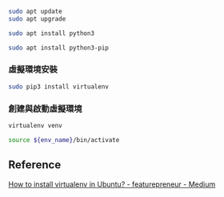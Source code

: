 
```sh
sudo apt update
sudo apt upgrade

sudo apt install python3

sudo apt install python3-pip
```

### 虛擬環境安裝

``` sh
sudo pip3 install virtualenv
```

### 創建與啟動虛擬環境

```sh
virtualenv venv

source ${env_name}/bin/activate
```

## Reference

[How to install virtualenv in Ubuntu? - featurepreneur - Medium](https://medium.com/featurepreneur/how-to-install-virtualenv-in-ubuntu-12ddebc992a6)